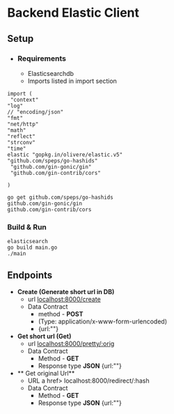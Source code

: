 # Backend Elastic Client

## Setup
- ### Requirements
  - Elasticsearchdb
  - Imports listed in import section

```
import (
 "context"
"log"
// "encoding/json"
"fmt"
"net/http"
"math"
"reflect"
"strconv"
"time"
elastic "gopkg.in/olivere/elastic.v5"
"github.com/speps/go-hashids"
 "github.com/gin-gonic/gin"
 "github.com/gin-contrib/cors"

)
```

`go get github.com/speps/go-hashids` <br>
`github.com/gin-gonic/gin` <br>
`github.com/gin-contrib/cors`
<br>
### Build & Run
  `elasticsearch` <br>
  `go build main.go` <br>
  `./main` <br>
## Endpoints
  - **Create (Generate short url in DB)**
    - url <a href> localhost:8000/create </a>
    - Data Contract
      - method - **POST**
      - (Type: application/x-www-form-urlencoded)
      - {url:""}
  - **Get short url (Get)**
    - url <a href> localhost:8000/pretty/:orig </a>
    - Data Contract
      - Method - **GET**
      - Response type **JSON** {url:""}
  - ** Get original Url**
    - URL a href> localhost:8000/redirect/:hash </a>
    - Data Contract
      - Method - **GET**
      - Response type **JSON** {url:""}
